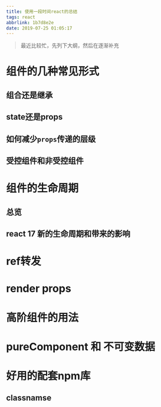 ```yaml
---
title: 使用一段时间react的总结
tags: react
abbrlink: 1b7d8e2e
date: 2019-07-25 01:05:17
---
```

> 最近比较忙，先列下大纲，然后在逐渐补充

# 组件的几种常见形式

## 组合还是继承

## state还是props

## 如何减少`props`传递的层级

## 受控组件和非受控组件

# 组件的生命周期

## 总览

## react 17 新的生命周期和带来的影响

# ref转发

# render props

# 高阶组件的用法

# pureComponent 和 不可变数据

# 好用的配套npm库

## classnamse


